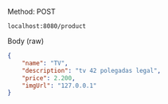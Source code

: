 Method: POST
```
localhost:8080/product
```
Body (raw)
```json
{
    "name": "TV",
    "description": "tv 42 polegadas legal",
    "price": 2.200,
    "imgUrl": "127.0.0.1"
}
```